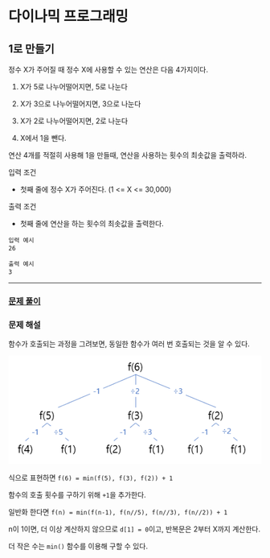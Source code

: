 # 다이나믹 프로그래밍

## 1로 만들기

정수 X가 주어질 때 정수 X에 사용할 수 있는 연산은 다음 4가지이다.

1. X가 5로 나누어떨어지면, 5로 나눈다

2. X가 3으로 나누어떨어지면, 3으로 나눈다

3. X가 2로 나누어떨어지면, 2로 나눈다

4. X에서 1을 뺀다.

연산 4개를 적절히 사용해 1을 만들때, 연산을 사용하는 횟수의 최솟값을 출력하라.

입력 조건

- 첫째 줄에 정수 X가 주어진다. (1 <= X <= 30,000)

출력 조건

- 첫째 줄에 연산을 하는 횟수의 최솟값을 출력한다.

```
입력 예시
26
```

```
출력 예시
3
```

---

### [문제 풀이](./7-1.py)

### 문제 해설

함수가 호출되는 과정을 그려보면, 동일한 함수가 여러 번 호출되는 것을 알 수 있다.

![호출과정예시](../images/7-1.png)

식으로 표현하면 `f(6) = min(f(5), f(3), f(2)) + 1`

함수의 호출 횟수를 구하기 위해 `+1`을 추가한다.

일반화 한다면 `f(n) = min(f(n-1), f(n//5), f(n//3), f(n//2)) + 1`

n이 1이면, 더 이상 계산하지 않으므로 `d[1] = 0`이고, 반복문은 2부터 X까지 계산한다.

더 작은 수는 `min()` 함수를 이용해 구할 수 있다.
